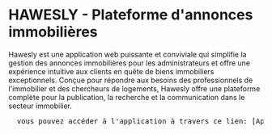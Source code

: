 # HAWESLY - Plateforme d'annonces immobilières
Hawesly est une application web puissante et conviviale qui simplifie la gestion des annonces immobilières pour les administrateurs et offre une expérience intuitive aux clients en quête de biens immobiliers exceptionnels. Conçue pour répondre aux besoins des professionnels de l'immobilier et des chercheurs de logements, Hawesly offre une plateforme complète pour la publication, la recherche et la communication dans le secteur immobilier.
<pre>
  vous pouvez accéder à l'application à travers ce lien: [App Name on Render](https://your-app-name.onrender.com)
</pre>

